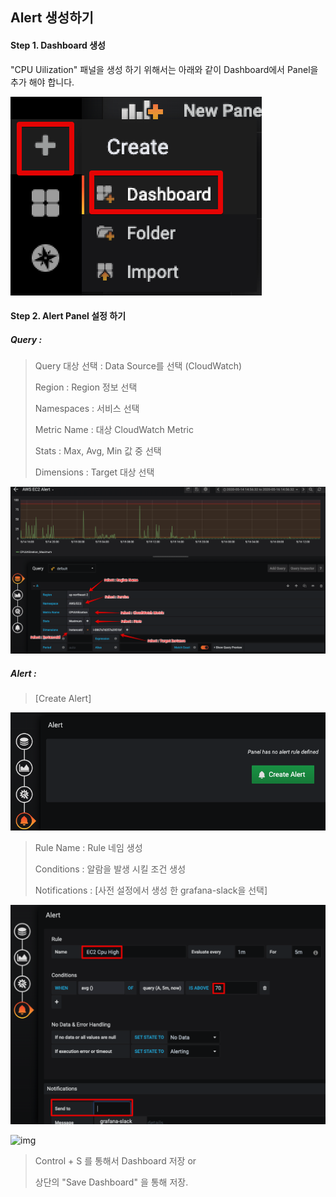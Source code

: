 ## Alert 생성하기



#### Step 1. Dashboard 생성

"CPU Uilization" 패널을 생성 하기 위해서는 아래와 같이 Dashboard에서 Panel을 추가 해야 합니다.

![image-20200521151421879](../img/grafana/grafana-14.png)



#### Step 2. Alert Panel 설정 하기

##### Query : 

> Query 대상 선택 : Data Source를 선택 (CloudWatch) 
>
> Region : Region 정보 선택
>
> Namespaces : 서비스 선택
>
> Metric Name : 대상 CloudWatch Metric
>
> Stats : Max, Avg, Min 값 중 선택
>
> Dimensions : Target 대상 선택



![image-20200521155749363](../img/grafana/grafana-15.png)



##### Alert :

> [Create Alert]

![image-20200521160244557](../img/grafana/grafana-16.png)



> Rule Name : Rule 네임 생성
>
> Conditions : 알람을 발생 시킬 조건 생성
>
> Notifications : [사전 설정에서 생성 한 grafana-slack을 선택]

![image-20200521160447657](../img/grafana/grafana-17.png)





![img](https://miro.medium.com/max/1784/1*Y6v8bNKhiedyo1L9lcmw1A.png)

> Control + S 를 통해서 Dashboard 저장 or 
>
> 상단의 "Save Dashboard" 을 통해 저장.





